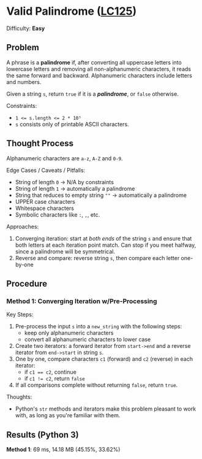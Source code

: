 # Valid Palindrome ([LC125](https://leetcode.com/problems/valid-palindrome/))
Difficulty: **Easy**

## Problem

A phrase is a **palindrome** if, after converting all uppercase letters into lowercase letters and removing all non-alphanumeric characters, it reads the same forward and backward. Alphanumeric characters include letters and numbers.

Given a string `s`, return `true` if it is a ***palindrome***, or `false` otherwise.

Constraints:
- `1 <= s.length <= 2 * 10⁵`
- `s` consists only of printable ASCII characters.

## Thought Process

Alphanumeric characters are `a-z`, `A-Z` and `0-9`.

Edge Cases / Caveats / Pitfalls:
- String of length `0` -> N/A by constraints
- String of length `1` -> automatically a palindrome
- String that reduces to empty string `""` -> automatically a palindrome
- UPPER case characters
- Whitespace characters
- Symbolic characters like `:`, `,`, etc.

Approaches:
1. Converging iteration: start at *both ends* of the string `s` and ensure that both letters at each iteration point match.  Can stop if you meet halfway, since a palindrome will be symmetrical.
2. Reverse and compare: reverse string `s`, then compare each letter one-by-one

## Procedure

### Method 1: Converging Iteration w/Pre-Processing

Key Steps:
1. Pre-process the input `s` into a `new_string` with the following steps:
    - keep only alphanumeric characters
    - convert all alphanumeric characters to lower case
2. Create two iterators: a forward iterator from `start->end` and a reverse iterator from `end->start` in string `s`.
3. One by one, compare characters `c1` (forward) and `c2` (reverse) in each iterator:
    - if `c1 == c2`, continue
    - if `c1 != c2`, return `false`
4. If all comparisons complete without returning `false`, return `true`.

Thoughts:
- Python's `str` methods and iterators make this problem pleasant to work with, as long as you're familiar with them.

## Results (Python 3)

**Method 1**:  69 ms, 14.18 MB (45.15%, 33.62%)
